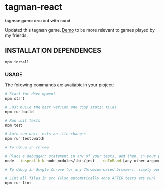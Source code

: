 # tagman-react
tagman game created with react

Updated this tagman game. [Demo](https://mbfassnacht.github.io/pacman-react/) to be more relevant to games played by my friends.



## INSTALLATION DEPENDENCES
```javascript
npm install
```
### USAGE
The following commands are available in your project:
```bash
# Start for development
npm start

# Just build the dist version and copy static files
npm run build

# Run unit tests
npm test

# Auto-run unit tests on file changes
npm run test:watch

# To debug in chrome

# Place a debugger; statement in any of your tests, and then, in your project's directory, run:
node --inspect-brk node_modules/.bin/jest --runInBand [any other arguments here]

# To debug in Google Chrome (or any Chromium-based browser), simply open your browser and go to chrome://inspect and click on "Open Dedicated DevTools for Node",

# Lint all files in src (also automatically done AFTER tests are run)
npm run lint
```
